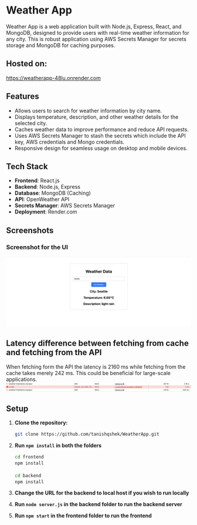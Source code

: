 # Weather App

Weather App is a web application built with Node.js, Express, React, and MongoDB, designed to provide users with real-time weather information for any city. This is robust application using AWS Secrets Manager for secrets storage and MongoDB for caching purposes.

## Hosted on:

https://weatherapp-48lu.onrender.com

## Features

- Allows users to search for weather information by city name.
- Displays temperature, description, and other weather details for the selected city.
- Caches weather data to improve performance and reduce API requests.
- Uses AWS Secrets Manager to stash the secrets which include the API key, AWS credentials and Mongo credentials.
- Responsive design for seamless usage on desktop and mobile devices.

## Tech Stack

- **Frontend**: React.js
- **Backend**: Node.js, Express
- **Database**: MongoDB (Caching)
- **API**: OpenWeather API
- **Secrets Manager**: AWS Secrets Manager
- **Deployment**: Render.com

## Screenshots

### Screenshot for the UI
![Screenshot 1](frontend/public/Screenshot1.png)

## Latency difference between fetching from cache and fetching from the API


When fetching form the API the latency is 2160 ms while fetching from the cache takes merely 242 ms. This could be beneficial for large-scale applications.
![Screenshot 2](frontend/public/Screenshot2.png)

## Setup

1. **Clone the repository:**
   ```bash
   git clone https://github.com/tanishqshek/WeatherApp.git

2. **Run `npm install` in both the folders**

    ```bash
    cd frontend
    npm install

    cd backend
    npm install
    ```

3. **Change the URL for the backend to local host if you wish to run locally**

4. **Run `node server.js` in the backend folder to run the backend server**

5. **Run `npm start` in the frontend folder to run the frontend**
